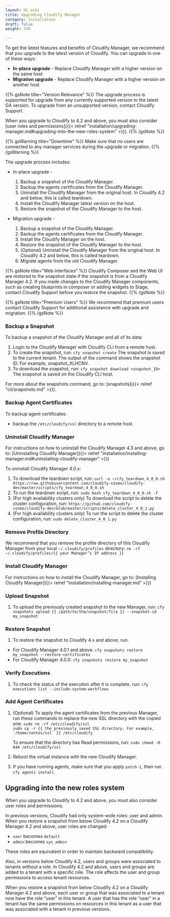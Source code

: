 ```yaml
---
layout: bt_wiki
title: Upgrading Cloudify Manager
category: Installation
draft: false
weight: 350

---
```


To get the latest features and benefits of Cloudify Manager, we recommend that you upgrade to the latest version of Cloudify. You can upgrade in one of these ways:

* **In-place upgrade** - Replace Cloudify Manager with a higher version on the same host
* **Migration upgrade** - Replace Cloudify Manager with a higher version on another host

{{% gsNote title="Version Relevance" %}}
The upgrade process is supported for upgrade from any currently supported version to the latest GA version. To upgrade from an unsupported version, contact Cloudify Support. 

When you upgrade to Cloudify to 4.2 and above, you must also consider [user roles and permissions]({{< relref "installation/upgrading-manager.md#upgrading-into-the-new-roles-system" >}}).
{{% /gsNote %}}

{{% gsWarning title="Downtime" %}}
Make sure that no users are connected to any manager services during the upgrade or migration.
{{% /gsWarning %}}

The upgrade process includes:

* In-place upgrade -

  1. Backup a snapshot of the Cloudify Manager.
  1. Backup the agents certificates from the Cloudify Manager.
  1. Uninstall the Cloudify Manager from the original host. In Cloudify 4.2 and below, this is called teardown.
  1. Install the Cloudify Manager latest version on the host.
  1. Restore the snapshot of the Cloudify Manager to the host.

* Migration upgrade -

  1. Backup a snapshot of the Cloudify Manager.
  1. Backup the agents certificates from the Cloudify Manager.
  1. Install the Cloudify Manager on the host.
  1. Restore the snapshot of the Cloudify Manager to the host.
  1. (Optional) Uninstall the Cloudify Manager from the original host. In Cloudify 4.2 and below, this is called teardown.
  1. Migrate agents from the old Cloudify Manager.

{{% gsNote title="Web interfaces" %}}
Cloudify Composer and the Web UI are restored to the snapshot state if the snapshot is from a Cloudify Manager 4.2. If you made changes to the Cloudify Manager components, such as creating blueprints in composer or adding widgets to Stage, contact Cloudify Support before you restore the snapshot.
{{% /gsNote %}}

{{% gsNote title="Premium Users" %}}
We recommend that premium users contact Cloudify Support for additional assistance with upgrade and migration.
{{% /gsNote %}}

### Backup a Snapshot

To backup a snapshot of the Cloudify Manager and all of its data:

1. Login to the Cloudify Manager with Cloudify CLI from a remote host.
1. To create the snapshot, run: ```cfy snapshot create```
  The snapshot is saved to the current tenant. The output of the command shows the snapshot ID. For example, snapshot_XLHCNV.
1. To download the snapshot, run: ```cfy snapshot download <snapshot_ID>```
  The snapshot is saved on the Cloudify CLI host.

For more about the snapshots command, go to: [snapshots]({{< relref "cli/snapshots.md" >}}).

### Backup Agent Certificates

To backup agent certificates:

* backup the `/etc/cloudify/ssl` directory to a remote host.

### Uninstall Cloudify Manager

For instructions on how to uninstall the Cloudify Manager 4.3 and above, go to: [Uninstalling Cloudify Manager]({{< relref "installation/installing-manager.md#uninstalling-cloudify-manager" >}})

To uninstall Cloudify Manager 4.0.x:

1. To download the teardown script, run: ```curl -o ~/cfy_teardown_4_0_0.sh https://raw.githubusercontent.com/cloudify-cosmo/cloudify-dev/master/scripts/cfy_teardown_4_0_0.sh```
1. To run the teardown script, run: ```sudo bash cfy_teardown_4_0_0.sh -f```
1. (For high availability clusters only) To download the script to delete the cluster configuration, run: ```https://github.com/cloudify-cosmo/cloudify-dev/blob/master/scripts/delete_cluster_4_0_1.py```
1. (For high availability clusters only) To run the script to delete the cluster configuration, run: ```sudo delete_cluster_4_0_1.py```

### Remove Profile Directory

We recommend that you remove the profile directory of this Cloudify Manager from your local `~/.cloudify/profiles` directory: ```rm -rf ~/.cloudify/profiles/{{ your Manager’s IP address }}```

### Install Cloudify Manager

For instructions on how to install the Cloudify Manager, go to: [Installing Cloudify Manager]({{< relref "installation/installing-manager.md" >}})

### Upload Snapshot

1. To upload the previously created snapshot to the new Manager, run:
   ```cfy snapshots upload {{ /path/to/the/snapshot/file }} --snapshot-id my_snapshot```

### Restore Snapshot

1. To restore the snapshot to Cloudify 4.x and above, run:

  * For Cloudify Manager 4.0.1 and above: ```cfy snapshots restore my_snapshot --restore-certificates```
  * For Cloudify Manager 4.0.0: ```cfy snapshots restore my_snapshot```

### Verify Executions

1. To check the status of the execution after it is complete, run:
   ```cfy executions list --include-system-workflows```

### Add Agent Certificates

1. (Optional) To apply the agent certificates from the previous Manager, run these commands to replace the new SSL directory with the copied one.
      ```sudo rm -rf /etc/cloudify/ssl```<br>
      ```sudo cp -r {{ the previously saved SSL directory. For example, `/home/centos/ssl` }} /etc/cloudify```

      To ensure that the directory has Read permissions, run:
      ```sudo chmod -R 644 /etc/cloudify/ssl```

1. Reboot the virtual instance with the new Cloudify Manager.

1. If you have running agents, make sure that you apply `patch-1`, then run `cfy agents install`.


## Upgrading into the new roles system

When you upgrade to Cloudify to 4.2 and above, you must also consider user roles and permissions.

In previous versions, Cloudify had only system-wide roles: user and admin. When you restore a snapshot from below Cloudify 4.2 on a Cloudify Manager 4.2 and above, user roles are changed:

- `user` becomes `default`
- `admin` becomes `sys_admin`

These roles are equivalent in order to maintain backward compatibility.

Also, in versions below Cloudify 4.2, users and groups were associated to tenants without a role. In Cloudify 4.2 and above, users and groups are added to a tenant with a specific role. The role affects the user and group permissions to access tenant resources.

When you restore a snapshot from below Cloudify 4.2 on a Cloudify Manager 4.2 and above, each user or group that was associated to a tenant now have the role “user” in this tenant. A user that has the role “user” in a tenant has the same permissions on resources in this tenant as a user that was associated with a tenant in previous versions.
